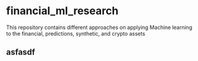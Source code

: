 # financial_ml_research
This repository contains different approaches on applying Machine learning to the financial, predictions, synthetic, and crypto assets

## asfasdf
